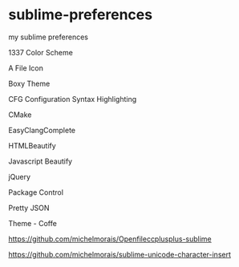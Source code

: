 # sublime-preferences
my sublime preferences

1337 Color Scheme

A File Icon

Boxy Theme

CFG Configuration Syntax Highlighting

CMake

EasyClangComplete

HTMLBeautify

Javascript Beautify

jQuery

Package Control

Pretty JSON

Theme - Coffe

https://github.com/michelmorais/Openfileccplusplus-sublime

https://github.com/michelmorais/sublime-unicode-character-insert